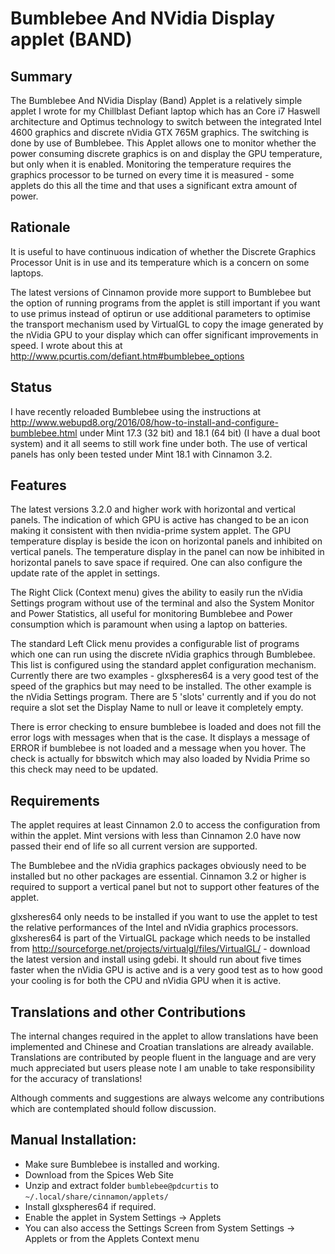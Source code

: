 # Bumblebee And NVidia Display applet (BAND)

## Summary

The Bumblebee And NVidia Display (Band) Applet is a relatively simple applet I wrote for my Chillblast Defiant laptop which has an Core i7 Haswell architecture and Optimus technology to switch between the integrated Intel 4600 graphics and discrete nVidia GTX 765M graphics. The switching is done by use of Bumblebee. This Applet allows one to monitor whether the power consuming discrete graphics is on and display the GPU temperature, but only when it is enabled. Monitoring the temperature requires the graphics processor to be turned on every time it is measured - some applets do this all the time and that uses a significant extra amount of power.

## Rationale

It is useful to have continuous indication of whether the Discrete Graphics Processor Unit is in use and its temperature which is a concern on some laptops.

The latest versions of Cinnamon provide more support to Bumblebee but the option of running programs from the applet is still important if you want to use primus instead of optirun or use additional parameters to optimise the transport mechanism used by VirtualGL to copy the image generated by the nVidia GPU to your display which can offer significant improvements in speed. I wrote about this at http://www.pcurtis.com/defiant.htm#bumblebee_options

## Status

I have recently reloaded Bumblebee using the instructions at http://www.webupd8.org/2016/08/how-to-install-and-configure-bumblebee.html under Mint 17.3 (32 bit) and 18.1 (64 bit) (I have a dual boot system) and it all seems to still work fine under both. The use of vertical panels has only been tested under Mint 18.1 with Cinnamon 3.2.
 
## Features

The latest versions 3.2.0 and higher work with horizontal and vertical panels.  The indication of which GPU is active has changed to be an icon making it consistent with then nvidia-prime system applet. The GPU temperature display is beside the icon on horizontal panels and inhibited on vertical panels. The temperature display in the panel can now be inhibited in horizontal panels to save space if required.  One can also configure the update rate of the applet in settings.

The Right Click (Context menu) gives the ability to easily run the nVidia Settings program without use of the terminal and also the System Monitor and Power Statistics, all useful for monitoring Bumblebee and Power consumption which is paramount when using a laptop on batteries.

The standard Left Click menu provides a configurable list of programs which one can run using the discrete nVidia graphics through Bumblebee. This list is configured using the standard applet configuration mechanism.  Currently there are two examples - glxspheres64 is a very good test of the speed of the graphics but may need to be installed. The other example is the nVidia Settings program. There are 5 'slots' currently and if you do not require a slot set the Display Name to null or leave it completely empty.

There is error checking to ensure bumblebee is loaded and does not fill the error logs with messages when that is the case. It displays a message of ERROR if bumblebee is not loaded and a message when you hover. The check is actually for bbswitch which may also loaded by Nvidia Prime so this check may need to be updated.

## Requirements

The applet requires at least Cinnamon 2.0 to access the configuration from within the applet. Mint versions with less than Cinnamon 2.0 have now passed their end of life so all current version are supported.

The Bumblebee and the nVidia graphics packages obviously need to be installed but no other packages are essential. Cinnamon 3.2 or higher is required to support a vertical panel but not to support other features of the applet.

glxsheres64 only needs to be installed if you want to use the applet to test the relative performances of the Intel and nVidia graphics processors. glxsheres64 is part of the VirtualGL package which needs to be installed from  http://sourceforge.net/projects/virtualgl/files/VirtualGL/ - download the latest version and install using gdebi. It should run about five times faster when the nVidia GPU is active and is a very good test as to how good your cooling is for both the CPU and nVidia GPU when it is active.

## Translations and other Contributions

The internal changes required in the applet to allow translations have been implemented and Chinese and Croatian translations are already available. Translations are contributed by people fluent in the language and are very much appreciated but users please note I am unable to take responsibility for the accuracy of translations!

Although comments and suggestions are always welcome any contributions which are contemplated should follow discussion. 

## Manual Installation:

   * Make sure Bumblebee is installed and working.
   * Download from the Spices Web Site
   * Unzip and extract folder ```bumblebee@pdcurtis``` to ```~/.local/share/cinnamon/applets/```
   * Install glxspheres64 if required.
   * Enable the applet in System Settings -> Applets
   * You can also access the Settings Screen from System Settings -> Applets or from the Applets Context menu
